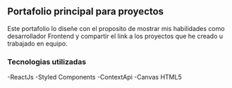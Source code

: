 ## Portafolio principal para proyectos
 Este portafolio lo diseñe con el proposito de mostrar mis habilidades como desarrollador
 Frontend y compartir el link a los proyectos que he creado u trabajado en equipo.

### Tecnologias utilizadas
-ReactJs
-Styled Components
-ContextApi
-Canvas HTML5